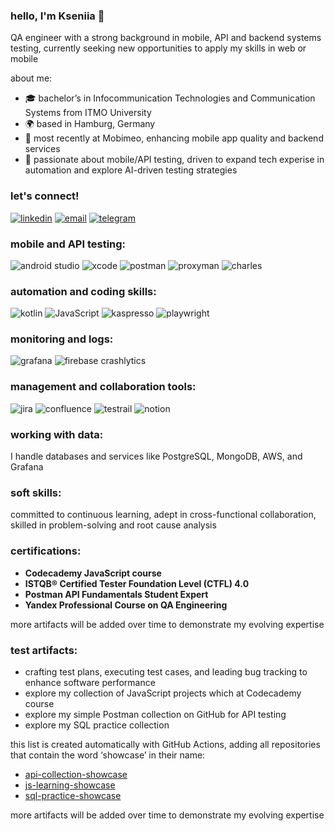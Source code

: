 ### hello, I'm Kseniia 👋

QA engineer with a strong background in mobile, API and backend systems testing, currently seeking new opportunities to apply my skills in web or mobile

about me:

- 🎓 bachelor’s in Infocommunication Technologies and Communication Systems from ITMO University
- 🌍 based in Hamburg, Germany
- 💼 most recently at Mobimeo, enhancing mobile app quality and backend services
- 💬 passionate about mobile/API testing, driven to expand tech experise in automation and explore AI-driven testing strategies

### let's connect!

[![linkedin](https://img.shields.io/badge/LinkedIn-grey?style=flat-square&logo=linkedin&logoColor=white&labelColor=grey)](https://www.linkedin.com/in/kseniiavozisova/)
[![email](https://img.shields.io/badge/Email-grey?style=flat-square&logo=gmail&logoColor=white&labelColor=grey)](mailto:kseniia.vozisova@gmail.com)
[![telegram](https://img.shields.io/badge/Telegram-grey?style=flat-square&logo=telegram&logoColor=white&labelColor=grey)](https://t.me/vozikkks)


### mobile and API testing:

![android studio](https://img.shields.io/badge/Android_Studio-grey?style=flat-square&logo=android-studio&logoColor=white&labelColor=grey)
![xcode](https://img.shields.io/badge/Xcode-grey?style=flat-square&logo=xcode&logoColor=white&labelColor=grey)
![postman](https://img.shields.io/badge/Postman-grey?style=flat-square&logo=postman&logoColor=white&labelColor=grey)
![proxyman](https://img.shields.io/badge/Proxyman-grey?style=flat-square&labelColor=grey)
![charles](https://img.shields.io/badge/Charles-grey?style=flat-square&labelColor=grey)

### automation and coding skills:

![kotlin](https://img.shields.io/badge/Kotlin-grey?style=flat-square&logo=kotlin&logoColor=white&labelColor=grey)
![JavaScript](https://img.shields.io/badge/JavaScript-grey?style=flat-square&logo=javascript&logoColor=white&labelColor=grey)
![kaspresso](https://img.shields.io/badge/Kaspresso-grey?style=flat-square&labelColor=grey)
![playwright](https://img.shields.io/badge/Playwright-grey?style=flat-square&logo=playwright&logoColor=white&labelColor=grey)

### monitoring and logs:

![grafana](https://img.shields.io/badge/Grafana-grey?style=flat-square&logo=grafana&logoColor=white&labelColor=grey)
![firebase crashlytics](https://img.shields.io/badge/Firebase_Crashlytics-grey?style=flat-square&logo=firebase&logoColor=white&labelColor=grey)

### management and collaboration tools:

![jira](https://img.shields.io/badge/Jira-grey?style=flat-square&logo=jira&logoColor=white&labelColor=grey)
![confluence](https://img.shields.io/badge/Confluence-grey?style=flat-square&logo=confluence&logoColor=white&labelColor=grey)
![testrail](https://img.shields.io/badge/TestRail-grey?style=flat-square&labelColor=grey)
![notion](https://img.shields.io/badge/Notion-grey?style=flat-square&logo=notion&logoColor=white&labelColor=grey)

### working with data:

I handle databases and services like PostgreSQL, MongoDB, AWS, and Grafana

### soft skills:

committed to continuous learning, adept in cross-functional collaboration, skilled in problem-solving and root cause analysis

### certifications:

- **Codecademy JavaScript course**
- **ISTQB® Certified Tester Foundation Level (CTFL) 4.0**
- **Postman API Fundamentals Student Expert**
- **Yandex Professional Course on QA Engineering**

more artifacts will be added over time to demonstrate my evolving expertise

### test artifacts:

- crafting test plans, executing test cases, and leading bug tracking to enhance software performance
- explore my collection of JavaScript projects which at Codecademy course
- explore my simple Postman collection on GitHub for API testing
- explore my SQL practice collection


this list is created automatically with GitHub Actions, adding all repositories that contain the word ‘showcase’ in their name:
<!-- SHOWCASE START -->
- [api-collection-showcase](https://github.com/vozikkks/api-collection-showcase)
- [js-learning-showcase](https://github.com/vozikkks/js-learning-showcase)
- [sql-practice-showcase](https://github.com/vozikkks/sql-practice-showcase)
<!-- SHOWCASE END -->

more artifacts will be added over time to demonstrate my evolving expertise
